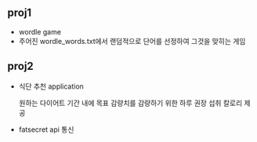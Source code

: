 ## proj1
* wordle game
* 주어진 wordle_words.txt에서 랜덤적으로 단어를 선정하여 그것을 맞히는 게임

## proj2
* 식단 추천 application

  
  원하는 다이어트 기간 내에 목표 감량치를 감량하기 위한 하루 권장 섭취 칼로리 제공
* fatsecret api 통신
